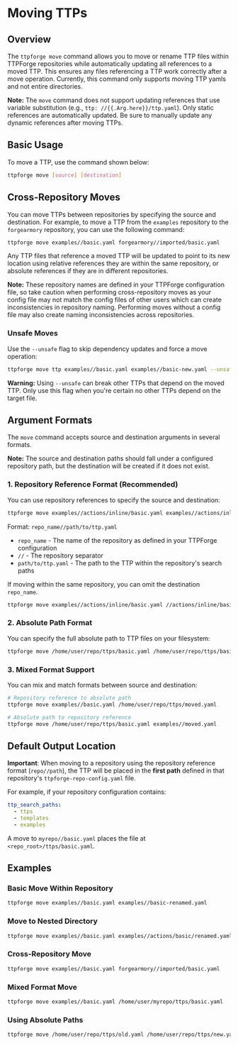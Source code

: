 # Moving TTPs

## Overview

The `ttpforge move` command allows you to move or rename TTP files within
TTPForge repositories while automatically updating all references to a moved TTP.
This ensures any files referencing a TTP work correctly after a move operation.
Currently, this command only supports moving TTP yamls and not entire directories.

**Note:** The `move` command does not support updating references that use
variable substitution (e.g., `ttp: //{{.Arg.here}}/ttp.yaml`). Only static
references are automatically updated. Be sure to manually update any dynamic
references after moving TTPs.

## Basic Usage

To move a TTP, use the command shown below:

```bash
ttpforge move [source] [destination]
```

## Cross-Repository Moves

You can move TTPs between repositories by specifying the source and destination.
For example, to move a TTP from the `examples` repository to the `forgearmory`
repository, you can use the following command:

```bash
ttpforge move examples//basic.yaml forgearmory//imported/basic.yaml
```

Any TTP files that reference a moved TTP will be updated to point to its new
location using relative references they are within the same repository, or
absolute references if they are in different repositories.

**Note:** These repository names are defined in your TTPForge configuration
file, so take caution when performing cross-repository moves as your config file
may not match the config files of other users which can create inconsistencies
in repository naming. Performing moves without a config file may also create
naming inconsistencies across repositories.

### Unsafe Moves

Use the `--unsafe` flag to skip dependency updates and force a move operation:

```bash
ttpforge move ttp examples//basic.yaml examples//basic-new.yaml --unsafe
```

**Warning:** Using `--unsafe` can break other TTPs that depend on the moved TTP.
Only use this flag when you're certain no other TTPs depend on the target file.

## Argument Formats

The `move` command accepts source and destination arguments in several formats.

**Note:** The source and destination paths should fall under a configured
repository path, but the destination will be created if it does not exist.

### 1. Repository Reference Format (Recommended)

You can use repository references to specify the source and destination:

```bash
ttpforge move examples//actions/inline/basic.yaml examples//actions/inline/basic-new.yaml
```

Format: `repo_name//path/to/ttp.yaml`

- `repo_name` - The name of the repository as defined in your TTPForge configuration
- `//` - The repository separator
- `path/to/ttp.yaml` - The path to the TTP within the repository's search paths

If moving within the same repository, you can omit the destination `repo_name`.

```bash
ttpforge move examples//actions/inline/basic.yaml //actions/inline/basic-new.yaml
```

### 2. Absolute Path Format

You can specify the full absolute path to TTP files on your filesystem:

```bash
ttpforge move /home/user/repo/ttps/basic.yaml /home/user/repo/ttps/basic-new.yaml
```

### 3. Mixed Format Support

You can mix and match formats between source and destination:

```bash
# Repository reference to absolute path
ttpforge move examples//basic.yaml /home/user/repo/ttps/moved.yaml

# Absolute path to repository reference
ttpforge move /home/user/repo/ttps/basic.yaml examples//moved.yaml
```

## Default Output Location

**Important**: When moving to a repository using the repository
reference format (`repo//path`), the TTP will be placed in the
**first path** defined in that repository's `ttpforge-repo-config.yaml` file.

For example, if your repository configuration contains:

```yaml
ttp_search_paths:
  - ttps
  - templates
  - examples
```

A move to `myrepo//basic.yaml` places the file at `<repo_root>/ttps/basic.yaml`.

## Examples

### Basic Move Within Repository

```bash
ttpforge move examples//basic.yaml examples//basic-renamed.yaml
```

### Move to Nested Directory

```bash
ttpforge move examples//basic.yaml examples//actions/basic/renamed.yaml
```

### Cross-Repository Move

```bash
ttpforge move examples//basic.yaml forgearmory//imported/basic.yaml
```

### Mixed Format Move

```bash
ttpforge move examples//basic.yaml /home/user/myrepo/ttps/basic.yaml
```

### Using Absolute Paths

```bash
ttpforge move /home/user/repo/ttps/old.yaml /home/user/repo/ttps/new.yaml
```

